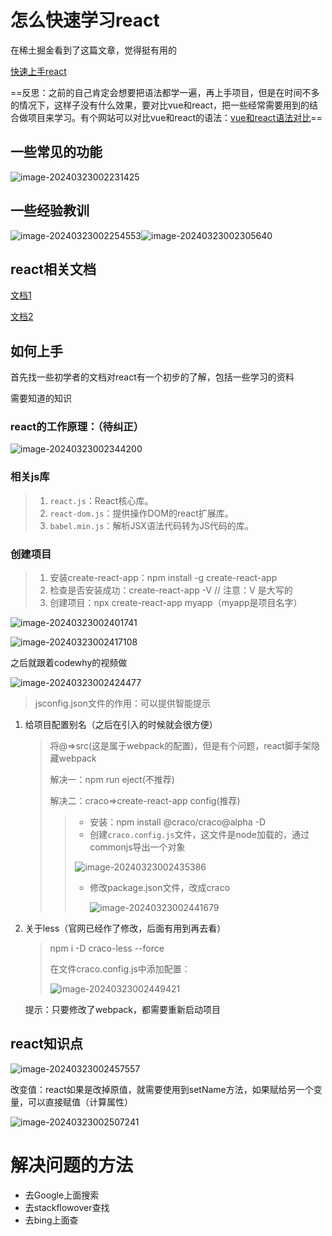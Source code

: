 # 怎么快速学习react

在稀土掘金看到了这篇文章，觉得挺有用的

[快速上手react](https://juejin.cn/post/7268844150233219107)

==反思：之前的自己肯定会想要把语法都学一遍，再上手项目，但是在时间不多的情况下，这样子没有什么效果，要对比vue和react，把一些经常需要用到的结合做项目来学习。有个网站可以对比vue和react的语法：[vue和react语法对比](https://component-party.jason-liang.com/)==

## 一些常见的功能

![image-20240323002231425](../images/image-20240323002231425.png)

## 一些经验教训

![image-20240323002254553](../images/image-20240323002254553.png)![image-20240323002305640](../images/image-20240323002305640.png)

## react相关文档

[文档1](https://react.dev/learn)

[文档2](https://react.docschina.org/learn)

## 如何上手

首先找一些初学者的文档对react有一个初步的了解，包括一些学习的资料

需要知道的知识

### react的工作原理：（待纠正）

![image-20240323002344200](../images/image-20240323002344200.png)

### 相关js库

> 1. `react.js`：React核心库。
> 2. `react-dom.js`：提供操作DOM的react扩展库。
> 3. `babel.min.js`：解析JSX语法代码转为JS代码的库。

### 创建项目

> 1. 安装create-react-app：npm install -g create-react-app
> 2. 检查是否安装成功：create-react-app -V // 注意：V 是大写的 
> 3. 创建项目：npx create-react-app  myapp（myapp是项目名字）

![image-20240323002401741](../images/image-20240323002401741.png)

![image-20240323002417108](../images/image-20240323002417108.png)

之后就跟着codewhy的视频做

![image-20240323002424477](../images/image-20240323002424477.png)

>  jsconfig.json文件的作用：可以提供智能提示

1. 给项目配置别名（之后在引入的时候就会很方便）

   > 将@=>src(这是属于webpack的配置)，但是有个问题，react脚手架隐藏webpack
   >
   > 解决一：npm run eject(不推荐)
   >
   > 解决二：craco=>create-react-app config(推荐)
   >
   > > - 安装：npm install @craco/craco@alpha -D
   > > - 创建`craco.config.js`文件，这文件是node加载的，通过commonjs导出一个对象
   > >
   > > ![image-20240323002435386](../images/image-20240323002435386.png)
   > >
   > > - 修改package.json文件，改成craco
   > >
   > >   ![image-20240323002441679](../images/image-20240323002441679.png)

2. 关于less（官网已经作了修改，后面有用到再去看）

   > npm i -D craco-less --force
   >
   > 在文件craco.config.js中添加配置：
   >
   > ![image-20240323002449421](../images/image-20240323002449421.png)

   提示：只要修改了webpack，都需要重新启动项目

## react知识点

![image-20240323002457557](../images/image-20240323002457557.png)

改变值：react如果是改掉原值，就需要使用到setName方法，如果赋给另一个变量，可以直接赋值（计算属性）

![image-20240323002507241](../images/image-20240323002507241.png)

# 解决问题的方法

- 去Google上面搜索
- 去stackflowover查找
- 去bing上面查

